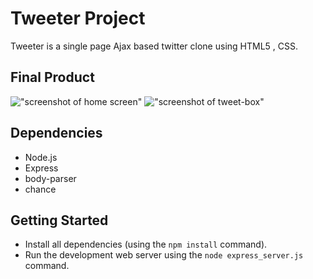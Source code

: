 # Tweeter Project

Tweeter is a single page Ajax based twitter clone using HTML5 , CSS.

## Final Product

!["screenshot of home screen"](#)
!["screenshot of tweet-box"](#)

## Dependencies

- Node.js
- Express
- body-parser
- chance

## Getting Started

- Install all dependencies (using the `npm install` command).
- Run the development web server using the `node express_server.js` command.